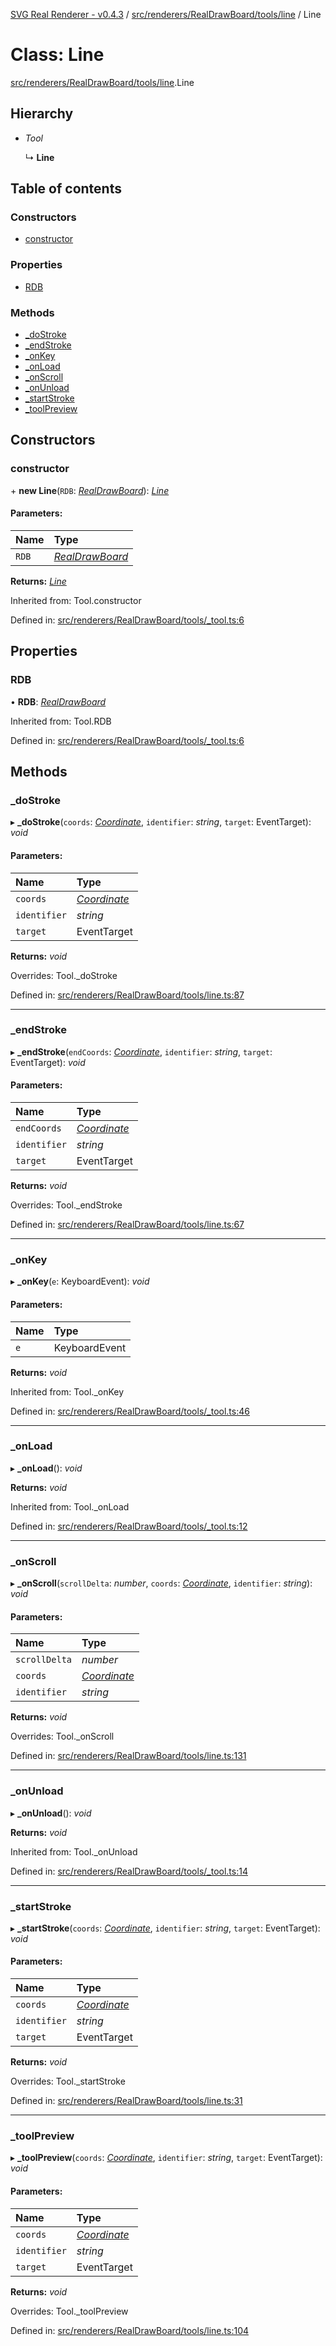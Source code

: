 [SVG Real Renderer - v0.4.3](../docs.md) / [src/renderers/RealDrawBoard/tools/line](../modules/src_renderers_realdrawboard_tools_line.md) / Line

# Class: Line

[src/renderers/RealDrawBoard/tools/line](../modules/src_renderers_realdrawboard_tools_line.md).Line

## Hierarchy

* *Tool*

  ↳ **Line**

## Table of contents

### Constructors

- [constructor](src_renderers_realdrawboard_tools_line.line.md#constructor)

### Properties

- [RDB](src_renderers_realdrawboard_tools_line.line.md#rdb)

### Methods

- [\_doStroke](src_renderers_realdrawboard_tools_line.line.md#_dostroke)
- [\_endStroke](src_renderers_realdrawboard_tools_line.line.md#_endstroke)
- [\_onKey](src_renderers_realdrawboard_tools_line.line.md#_onkey)
- [\_onLoad](src_renderers_realdrawboard_tools_line.line.md#_onload)
- [\_onScroll](src_renderers_realdrawboard_tools_line.line.md#_onscroll)
- [\_onUnload](src_renderers_realdrawboard_tools_line.line.md#_onunload)
- [\_startStroke](src_renderers_realdrawboard_tools_line.line.md#_startstroke)
- [\_toolPreview](src_renderers_realdrawboard_tools_line.line.md#_toolpreview)

## Constructors

### constructor

\+ **new Line**(`RDB`: [*RealDrawBoard*](index.realdrawboard.md)): [*Line*](src_renderers_realdrawboard_tools_line.line.md)

#### Parameters:

Name | Type |
:------ | :------ |
`RDB` | [*RealDrawBoard*](index.realdrawboard.md) |

**Returns:** [*Line*](src_renderers_realdrawboard_tools_line.line.md)

Inherited from: Tool.constructor

Defined in: [src/renderers/RealDrawBoard/tools/_tool.ts:6](https://github.com/HarshKhandeparkar/svg-real-renderer/blob/606fa79/src/renderers/RealDrawBoard/tools/_tool.ts#L6)

## Properties

### RDB

• **RDB**: [*RealDrawBoard*](index.realdrawboard.md)

Inherited from: Tool.RDB

Defined in: [src/renderers/RealDrawBoard/tools/_tool.ts:6](https://github.com/HarshKhandeparkar/svg-real-renderer/blob/606fa79/src/renderers/RealDrawBoard/tools/_tool.ts#L6)

## Methods

### \_doStroke

▸ **_doStroke**(`coords`: [*Coordinate*](../modules/src_types_realrenderertypes.md#coordinate), `identifier`: *string*, `target`: EventTarget): *void*

#### Parameters:

Name | Type |
:------ | :------ |
`coords` | [*Coordinate*](../modules/src_types_realrenderertypes.md#coordinate) |
`identifier` | *string* |
`target` | EventTarget |

**Returns:** *void*

Overrides: Tool._doStroke

Defined in: [src/renderers/RealDrawBoard/tools/line.ts:87](https://github.com/HarshKhandeparkar/svg-real-renderer/blob/606fa79/src/renderers/RealDrawBoard/tools/line.ts#L87)

___

### \_endStroke

▸ **_endStroke**(`endCoords`: [*Coordinate*](../modules/src_types_realrenderertypes.md#coordinate), `identifier`: *string*, `target`: EventTarget): *void*

#### Parameters:

Name | Type |
:------ | :------ |
`endCoords` | [*Coordinate*](../modules/src_types_realrenderertypes.md#coordinate) |
`identifier` | *string* |
`target` | EventTarget |

**Returns:** *void*

Overrides: Tool._endStroke

Defined in: [src/renderers/RealDrawBoard/tools/line.ts:67](https://github.com/HarshKhandeparkar/svg-real-renderer/blob/606fa79/src/renderers/RealDrawBoard/tools/line.ts#L67)

___

### \_onKey

▸ **_onKey**(`e`: KeyboardEvent): *void*

#### Parameters:

Name | Type |
:------ | :------ |
`e` | KeyboardEvent |

**Returns:** *void*

Inherited from: Tool._onKey

Defined in: [src/renderers/RealDrawBoard/tools/_tool.ts:46](https://github.com/HarshKhandeparkar/svg-real-renderer/blob/606fa79/src/renderers/RealDrawBoard/tools/_tool.ts#L46)

___

### \_onLoad

▸ **_onLoad**(): *void*

**Returns:** *void*

Inherited from: Tool._onLoad

Defined in: [src/renderers/RealDrawBoard/tools/_tool.ts:12](https://github.com/HarshKhandeparkar/svg-real-renderer/blob/606fa79/src/renderers/RealDrawBoard/tools/_tool.ts#L12)

___

### \_onScroll

▸ **_onScroll**(`scrollDelta`: *number*, `coords`: [*Coordinate*](../modules/src_types_realrenderertypes.md#coordinate), `identifier`: *string*): *void*

#### Parameters:

Name | Type |
:------ | :------ |
`scrollDelta` | *number* |
`coords` | [*Coordinate*](../modules/src_types_realrenderertypes.md#coordinate) |
`identifier` | *string* |

**Returns:** *void*

Overrides: Tool._onScroll

Defined in: [src/renderers/RealDrawBoard/tools/line.ts:131](https://github.com/HarshKhandeparkar/svg-real-renderer/blob/606fa79/src/renderers/RealDrawBoard/tools/line.ts#L131)

___

### \_onUnload

▸ **_onUnload**(): *void*

**Returns:** *void*

Inherited from: Tool._onUnload

Defined in: [src/renderers/RealDrawBoard/tools/_tool.ts:14](https://github.com/HarshKhandeparkar/svg-real-renderer/blob/606fa79/src/renderers/RealDrawBoard/tools/_tool.ts#L14)

___

### \_startStroke

▸ **_startStroke**(`coords`: [*Coordinate*](../modules/src_types_realrenderertypes.md#coordinate), `identifier`: *string*, `target`: EventTarget): *void*

#### Parameters:

Name | Type |
:------ | :------ |
`coords` | [*Coordinate*](../modules/src_types_realrenderertypes.md#coordinate) |
`identifier` | *string* |
`target` | EventTarget |

**Returns:** *void*

Overrides: Tool._startStroke

Defined in: [src/renderers/RealDrawBoard/tools/line.ts:31](https://github.com/HarshKhandeparkar/svg-real-renderer/blob/606fa79/src/renderers/RealDrawBoard/tools/line.ts#L31)

___

### \_toolPreview

▸ **_toolPreview**(`coords`: [*Coordinate*](../modules/src_types_realrenderertypes.md#coordinate), `identifier`: *string*, `target`: EventTarget): *void*

#### Parameters:

Name | Type |
:------ | :------ |
`coords` | [*Coordinate*](../modules/src_types_realrenderertypes.md#coordinate) |
`identifier` | *string* |
`target` | EventTarget |

**Returns:** *void*

Overrides: Tool._toolPreview

Defined in: [src/renderers/RealDrawBoard/tools/line.ts:104](https://github.com/HarshKhandeparkar/svg-real-renderer/blob/606fa79/src/renderers/RealDrawBoard/tools/line.ts#L104)
